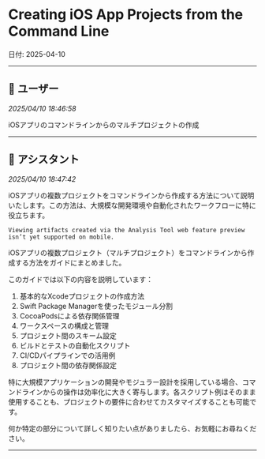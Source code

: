 # Creating iOS App Projects from the Command Line

日付: 2025-04-10

---

## 👤 ユーザー
*2025/04/10 18:46:58*

iOSアプリのコマンドラインからのマルチプロジェクトの作成

---

## 🤖 アシスタント
*2025/04/10 18:47:42*

iOSアプリの複数プロジェクトをコマンドラインから作成する方法について説明いたします。この方法は、大規模な開発環境や自動化されたワークフローに特に役立ちます。
```
Viewing artifacts created via the Analysis Tool web feature preview isn’t yet supported on mobile.
```



iOSアプリの複数プロジェクト（マルチプロジェクト）をコマンドラインから作成する方法をガイドにまとめました。

このガイドでは以下の内容を説明しています：

1. 基本的なXcodeプロジェクトの作成方法
2. Swift Package Managerを使ったモジュール分割
3. CocoaPodsによる依存関係管理
4. ワークスペースの構成と管理
5. プロジェクト間のスキーム設定
6. ビルドとテストの自動化スクリプト
7. CI/CDパイプラインでの活用例
8. プロジェクト間の依存関係設定

特に大規模アプリケーションの開発やモジュラー設計を採用している場合、コマンドラインからの操作は効率化に大きく寄与します。各スクリプト例はそのまま使用することも、プロジェクトの要件に合わせてカスタマイズすることも可能です。

何か特定の部分について詳しく知りたい点がありましたら、お気軽にお尋ねください。

---
